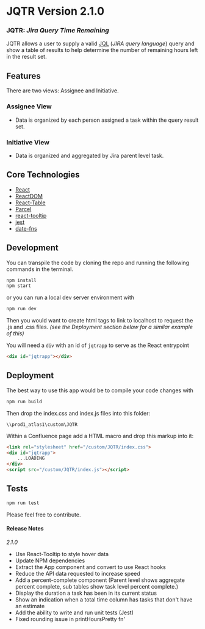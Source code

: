 # JQTR Version 2.1.0

### JQTR: *Jira Query Time Remaining*

JQTR allows a user to supply a valid [JQL](https://confluence.atlassian.com/jiracore/blog/2015/07/search-jira-like-a-boss-with-jql) (*JIRA query language*) query and show a table of results to help determine the number of remaining hours left in the result set.

## Features

There are two views: Assignee and Initiative.

### Assignee View
- Data is organized by each person assigned a task within the query result set.

### Initiative View
- Data is organized and aggregated by Jira parent level task.

## Core Technologies

 - [React](https://github.com/facebook/react)
 - [ReactDOM](https://github.com/facebook/react/tree/master/packages/react-dom)
 - [React-Table](https://github.com/react-tools/react-table)
 - [Parcel](https://github.com/parcel-bundler/parcel)
 - [react-tooltip](https://github.com/wwayne/react-tooltip)
 - [jest](https://jestjs.io/)
 - [date-fns](https://github.com/date-fns/date-fns)

## Development
You can transpile the code by cloning the repo and running the following commands in the terminal.

````javascript
npm install
npm start
````
or you can run a local dev server environment with
````javascript
npm run dev
````
Then you would want to create html tags to link to localhost to request the .js and .css files. *(see the Deployment section below for a similar example of this)*

You will need a `div` with an id of `jqtrapp` to serve as the React entrypoint
````html
<div id="jqtrapp"></div>
````

## Deployment
The best way to use this app would be to compile your code changes with
````javascript
npm run build
````
Then drop the index.css and index.js files into this folder:
````
\\prod1_atlas1\custom\JQTR
````

Within a Confluence page add a HTML macro and drop this markup into it:
```html
<link rel="stylesheet" href="/custom/JQTR/index.css">
<div id="jqtrapp">
    ...LOADING
</div>
<script src="/custom/JQTR/index.js"></script>
````
## Tests
````javascript
npm run test
````

Please feel free to contribute.

#### Release Notes
*2.1.0*

* Use React-Tooltip to style hover data
* Update NPM dependencies
* Extract the App component and convert to use React hooks
* Reduce the API data requested to increase speed
* Add a percent-complete component (Parent level shows aggregate percent complete, sub tables show task level percent complete.)
* Display the duration a task has been in its current status
* Show an indication when a total time column has tasks that don't have an estimate
* Add the ability to write and run unit tests (Jest)
* Fixed rounding issue in printHoursPretty fn'